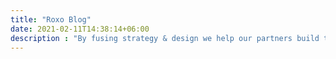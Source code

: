 ```yaml
---
title: "Roxo Blog"
date: 2021-02-11T14:38:14+06:00
description : "By fusing strategy & design we help our partners build their brands, drive business, & stand out from the noise in saturated markets! Follow our blog for the latest case studies and projects."
---
```


